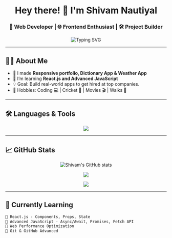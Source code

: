 <h1 align="center">Hey there! 👋 I'm Shivam Nautiyal</h1>
<h3 align="center">🚀 Web Developer | 🌐 Frontend Enthusiast | 🛠️ Project Builder</h3>

<p align="center">
  <img src="https://readme-typing-svg.demolab.com?font=Fira+Code&duration=3000&pause=1000&center=true&vCenter=true&width=435&lines=Self-taught+Frontend+Developer;JavaScript+%7C+HTML+%7C+CSS+Lover;Building+cool+projects+everyday;Learning+%F0%9F%9A%80+One+Line+at+a+Time!" alt="Typing SVG" />
</p>

---

## 🙋‍♂️ About Me

- 🔭 I made **Responsive portfolio, Dictionary App & Weather App**
- 🌱 I’m learning **React.js and Advanced JavaScript**
- 💡 Goal: Build real-world apps to get hired at top companies.
- 🎯 Hobbies: Coding 💻 | Cricket 🏏 | Movies 🎬 | Walks 🚶

---

## 🛠️ Languages & Tools

<p align="center">
  <img src="https://skillicons.dev/icons?i=html,css,js,react,vscode,github,git,figma" />
</p>

---

## 📈 GitHub Stats

<p align="center">
  <img src="https://github-readme-stats.vercel.app/api?username=ShivamNautiyal22&show_icons=true&theme=radical" alt="Shivam's GitHub stats" />
</p>

<p align="center">
  <img src="https://github-readme-streak-stats.herokuapp.com?user=ShivamNautiyal22&theme=radical&hide_border=true" />
</p>

<p align="center">
  <img src="https://github-readme-stats.vercel.app/api/top-langs/?username=ShivamNautiyal22&layout=compact&theme=radical" />
</p>

---

## 🧠 Currently Learning

```txt
📌 React.js - Components, Props, State
📌 Advanced JavaScript - Async/Await, Promises, Fetch API
📌 Web Performance Optimization
📌 Git & GitHub Advanced
